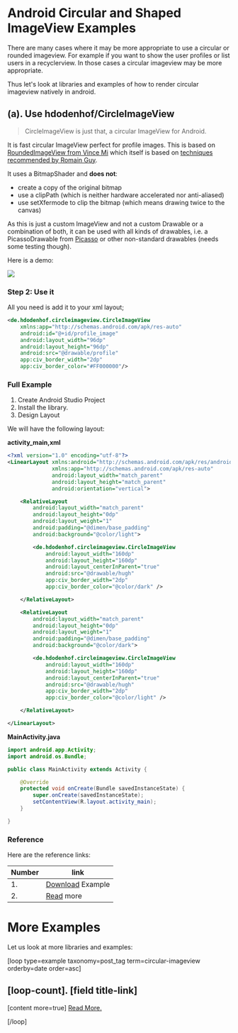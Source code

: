 # Android Circular and Shaped ImageView Examples

There are many cases where it may be more appropriate to use a circular or rounded imageview. For example if you want to show the user profiles or list users in a recyclerview. In those cases a circular imageview may be more appropriate.

Thus let's look at libraries and examples of how to render circular imageview natively in android.


## (a). Use hdodenhof/CircleImageView

> CircleImageView is just that, a circular ImageView for Android.

It is fast circular ImageView perfect for profile images. This is based on [RoundedImageView from Vince Mi](https://github.com/vinc3m1/RoundedImageView) which itself is based on [techniques recommended by Romain Guy](http://www.curious-creature.org/2012/12/11/android-recipe-1-image-with-rounded-corners/).

It uses a BitmapShader and **does not**:

- create a copy of the original bitmap
- use a clipPath (which is neither hardware accelerated nor anti-aliased)
- use setXfermode to clip the bitmap (which means drawing twice to the canvas)

As this is just a custom ImageView and not a custom Drawable or a combination of both, it can be used with all kinds of drawables, i.e. a PicassoDrawable from [Picasso](https://github.com/square/picasso) or other non-standard drawables (needs some testing though).

Here is a demo:

![](https://camo.githubusercontent.com/09b77bd11b3f4ae551b08bf0dec47675b958c728916c0c500ee2d1778a82a403/68747470733a2f2f7261772e6769746875622e636f6d2f68646f64656e686f662f436972636c65496d616765566965772f6d61737465722f73637265656e73686f742e706e67)

### Step 2: Use it

All you need is add it to your xml layout;

```xml
<de.hdodenhof.circleimageview.CircleImageView
    xmlns:app="http://schemas.android.com/apk/res-auto"
    android:id="@+id/profile_image"
    android:layout_width="96dp"
    android:layout_height="96dp"
    android:src="@drawable/profile"
    app:civ_border_width="2dp"
    app:civ_border_color="#FF000000"/>
```

### Full Example

1. Create Android Studio Project
2. Install the library.
3. Design Layout

We will have the following layout:

**activity_main,xml**

```xml
<?xml version="1.0" encoding="utf-8"?>
<LinearLayout xmlns:android="http://schemas.android.com/apk/res/android"
              xmlns:app="http://schemas.android.com/apk/res-auto"
              android:layout_width="match_parent"
              android:layout_height="match_parent"
              android:orientation="vertical">

    <RelativeLayout
        android:layout_width="match_parent"
        android:layout_height="0dp"
        android:layout_weight="1"
        android:padding="@dimen/base_padding"
        android:background="@color/light">

        <de.hdodenhof.circleimageview.CircleImageView
            android:layout_width="160dp"
            android:layout_height="160dp"
            android:layout_centerInParent="true"
            android:src="@drawable/hugh"
            app:civ_border_width="2dp"
            app:civ_border_color="@color/dark" />

    </RelativeLayout>

    <RelativeLayout
        android:layout_width="match_parent"
        android:layout_height="0dp"
        android:layout_weight="1"
        android:padding="@dimen/base_padding"
        android:background="@color/dark">

        <de.hdodenhof.circleimageview.CircleImageView
            android:layout_width="160dp"
            android:layout_height="160dp"
            android:layout_centerInParent="true"
            android:src="@drawable/hugh"
            app:civ_border_width="2dp"
            app:civ_border_color="@color/light" />

    </RelativeLayout>

</LinearLayout>
```

**MainActivity.java**

```java
import android.app.Activity;
import android.os.Bundle;

public class MainActivity extends Activity {

    @Override
    protected void onCreate(Bundle savedInstanceState) {
        super.onCreate(savedInstanceState);
        setContentView(R.layout.activity_main);
    }

}
```

### Reference

Here are the reference links:

| Number | link |
| --- | --- |
| 1. | [Download](https://downgit.github.io/#/home?url=https://github.com/hdodenhof/CircleImageView/tree/master/sample) Example |
| 2. | [Read](https://github.com/hdodenhof/CircleImageView/) more |

# More Examples

Let us look at more libraries and examples:

[loop type=example taxonomy=post_tag term=circular-imageview orderby=date order=asc]
<h2>[loop-count]. [field title-link] </h2>
[content more=true]
<a href="[field url]">Read More.</a>


[/loop]
